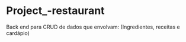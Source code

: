 # Project_-restaurant
Back end para CRUD de dados que envolvam: (Ingredientes, receitas e cardápio)
